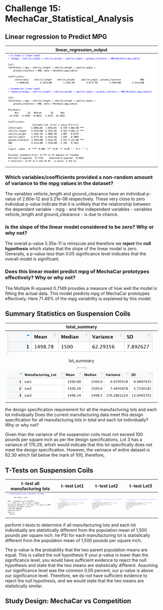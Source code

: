 # Challenge 15: MechaCar_Statistical_Analysis
## Linear regression to Predict MPG

| linear_regression_output| 
| :---: |
| ![](https://github.com/Hala-INTJ/MechaCar_Statistical_Analysis/blob/main/Images/linear_regression_output.png) | 

### Which variables/coefficients provided a non-random amount of variance to the mpg values in the dataset?
The variables vehicle_length and ground_clearance have an individual p-value of 2.60e-12 and 5.21e-08 respectively. These very close to zero individual p-value indicate that it is unlikely that the relationship between the dependant variable - mpg - and the independant variables - variables vehicle_length and ground_clearance - is due to chance.
### Is the slope of the linear model considered to be zero? Why or why not?
The overall p-value 5.35e-11 is miniscule and therefore we **reject** the **null hypothesis** which states that the slope of the linear model is zero. Generally, a p-value less than 0.05 significance level indicates that the overall model is significant. 
### Does this linear model predict mpg of MechaCar prototypes effectively? Why or why not?
The Multiple R-squared 0.7149 provides a measure of how well the model is fitting the actual data. This model predicts mpg of MechaCar prototypes effectively. Here 71.49% of the mpg variability is explained by this model.
## Summary Statistics on Suspension Coils

| total_summary| 
| :---: | 
| ![](https://github.com/Hala-INTJ/MechaCar_Statistical_Analysis/blob/main/Images/total_summary.png) | 
| lot_summary | 
| :---: | 
| ![](https://github.com/Hala-INTJ/MechaCar_Statistical_Analysis/blob/main/Images/lot_summary.png) | 

the design specification requirement for all the manufacturing lots and each lot individually
Does the current manufacturing data meet this design specification for all manufacturing lots in total and each lot individually? Why or why not?

Given than the variance of the suspension coils must not exceed 100 pounds per square inch as per the design specifications, Lot 3 has a variance of 170.29, whixh would indicate that this lot specifically does not meet the design specification. However, the varinace of entire dataset is 62.30 which fall below the mark of 100, therefore, 

## T-Tests on Suspension Coils

| t-test all manufacturing lots| t-test Lot1 | t-test Lot2 | t-test Lot3 |
| :---: | :---: |:---: |:---: |
| ![](https://github.com/Hala-INTJ/MechaCar_Statistical_Analysis/blob/main/Images/all_t_test.png) | ![](https://github.com/Hala-INTJ/MechaCar_Statistical_Analysis/blob/main/Images/lot1_t_test.png) | ![](https://github.com/Hala-INTJ/MechaCar_Statistical_Analysis/blob/main/Images/lot2_t_test.png) | ![](https://github.com/Hala-INTJ/MechaCar_Statistical_Analysis/blob/main/Images/lot3_t_test.png) | 


perform t-tests to determine if all manufacturing lots and each lot individually are statistically different from the population mean of 1,500 pounds per square inch.
he PSI for each manufacturing lot is statistically different from the population mean of 1,500 pounds per square inch.

The p-value is the probability that the two parent population means are equal. This is called the null hypothesis
If your p-value is lower than the significance level, you would have sufficient evidence to reject the null hypothesis and state that the two means are statistically different.
Assuming our significance level was the common 0.05 percent, our p-value is above our significance level. Therefore, we do not have sufficient evidence to reject the null hypothesis, and we would state that the two means are statistically similar.


## Study Design: MechaCar vs Competition







